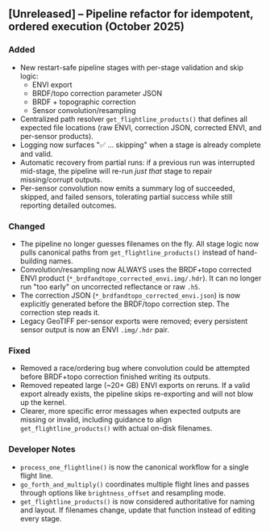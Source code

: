 ## [Unreleased] – Pipeline refactor for idempotent, ordered execution (October 2025)

### Added
- New restart-safe pipeline stages with per-stage validation and skip logic:
  - ENVI export
  - BRDF/topo correction parameter JSON
  - BRDF + topographic correction
  - Sensor convolution/resampling
- Centralized path resolver `get_flightline_products()` that defines all expected file locations
  (raw ENVI, correction JSON, corrected ENVI, and per-sensor products).
- Logging now surfaces "✅ ... skipping" when a stage is already complete and valid.
- Automatic recovery from partial runs: if a previous run was interrupted mid-stage,
  the pipeline will re-run *just that* stage to repair missing/corrupt outputs.
- Per-sensor convolution now emits a summary log of succeeded, skipped, and failed sensors,
  tolerating partial success while still reporting detailed outcomes.

### Changed
- The pipeline no longer guesses filenames on the fly. All stage logic now pulls canonical
  paths from `get_flightline_products()` instead of hand-building names.
- Convolution/resampling now ALWAYS uses the BRDF+topo corrected ENVI product
  (`*_brdfandtopo_corrected_envi.img/.hdr`). It can no longer run "too early"
  on uncorrected reflectance or raw `.h5`.
- The correction JSON (`*_brdfandtopo_corrected_envi.json`) is now explicitly
  generated before the BRDF/topo correction step. The correction step reads it.
- Legacy GeoTIFF per-sensor exports were removed; every persistent sensor output is now an ENVI
  `.img/.hdr` pair.

### Fixed
- Removed a race/ordering bug where convolution could be attempted before BRDF+topo
  correction finished writing its outputs.
- Removed repeated large (~20+ GB) ENVI exports on reruns. If a valid export already
  exists, the pipeline skips re-exporting and will not blow up the kernel.
- Clearer, more specific error messages when expected outputs are missing or invalid,
  including guidance to align `get_flightline_products()` with actual on-disk filenames.

### Developer Notes
- `process_one_flightline()` is now the canonical workflow for a single flight line.
- `go_forth_and_multiply()` coordinates multiple flight lines and passes through
  options like `brightness_offset` and resampling mode.
- `get_flightline_products()` is now considered authoritative for naming and layout.
  If filenames change, update that function instead of editing every stage.
